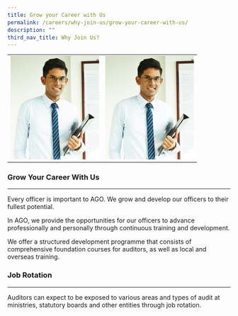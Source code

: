 ```yaml
---
title: Grow your Career with Us
permalink: /careers/why-join-us/grow-your-career-with-us/
description: ""
third_nav_title: Why Join Us?
---
```

<table> 
	<td><img src="/images/Ameer%20(final)3.jpg" alt="Ameer" style="width:200px;"/></td>
	<td><img src="/images/Ameer%20(final)3.jpg" alt="Ameer" style="width:200px;"/></td>
</table>


### Grow Your Career With Us
------------------------

Every officer is important to AGO. We grow and develop our officers to their fullest potential.

In AGO, we provide the opportunities for our officers to advance professionally and personally through continuous training and development.

We offer a structured development programme that consists of comprehensive foundation courses for auditors, as well as local and overseas training.

### Job Rotation
------------

Auditors can expect to be exposed to various areas and types of audit at ministries, statutory boards and other entities through job rotation.